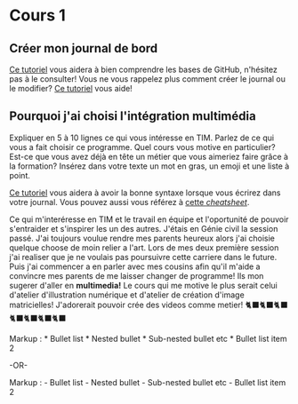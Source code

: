 # Cours 1
## Créer mon journal de bord
[Ce tutoriel](https://guides.github.com/activities/hello-world/) vous aidera à bien comprendre les bases de GitHub, n'hésitez pas à le consulter!
Vous ne vous rappelez plus comment créer le journal ou le modifier? [Ce tutoriel](https://youtu.be/lX3bpuLK_Sg) vous aide! 

## Pourquoi j'ai choisi l'intégration multimédia
Expliquer en 5 à 10 lignes ce qui vous intéresse en TIM. Parlez de ce qui vous a fait choisir ce programme. Quel cours vous motive en particulier? Est-ce que vous avez déjà en tête un métier que vous aimeriez faire grâce à la formation? Insérez dans votre texte un mot en gras, un emoji et une liste à point. 

[Ce tutoriel](https://guides.github.com/features/mastering-markdown/) vous aidera à avoir la bonne syntaxe lorsque vous écrirez dans votre journal. Vous pouvez aussi vous référez à [cette *cheatsheet*](https://github.com/tchapi/markdown-cheatsheet/blob/master/README.md). 

Ce qui m'interéresse en TIM et le travail en équipe et l'oportunité de pouvoir s'entraider et s'inspirer les un des autres. J'étais en Génie civil la session passé. J'ai toujours voulue rendre mes parents heureux alors j'ai choisie quelque choose de moin relier a l'art. Lors de mes deux première session j'ai realiser que je ne voulais pas poursuivre cette carriere dans le future. Puis j'ai commencer a en parler avec mes cousins afin qu'il m'aide a convincre mes parents de me laisser changer de programme! Ils mon sugerer d'aller en **multimedia!** Le cours qui me motive le plus serait celui d'atelier d'illustration numérique et d'atelier de création d'image matricielles! J'adorerait pouvoir crée des videos comme metier! 🐈‍⬛🐈‍⬛🐈‍⬛🐈‍⬛🐈‍⬛🐈‍⬛🐈‍⬛ 

 Markup : * Bullet list
              * Nested bullet
                  * Sub-nested bullet etc
          * Bullet list item 2

-OR-

 Markup : - Bullet list
              - Nested bullet
                  - Sub-nested bullet etc
          - Bullet list item 2 
